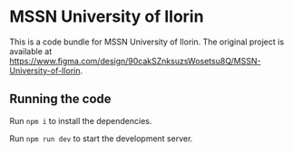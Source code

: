 
  # MSSN University of Ilorin

  This is a code bundle for MSSN University of Ilorin. The original project is available at https://www.figma.com/design/90cakSZnksuzsWosetsu8Q/MSSN-University-of-Ilorin.

  ## Running the code

  Run `npm i` to install the dependencies.

  Run `npm run dev` to start the development server.
  
